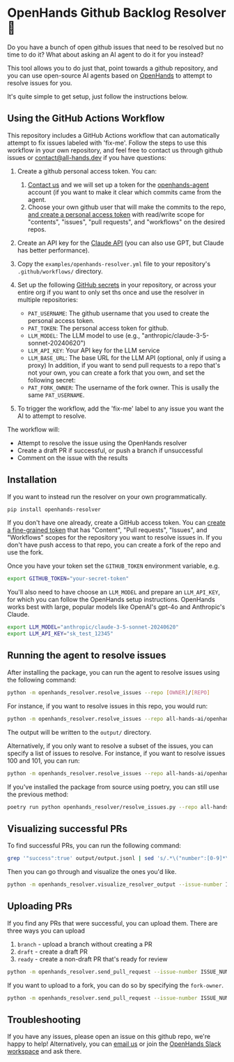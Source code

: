 # OpenHands Github Backlog Resolver 🙌

Do you have a bunch of open github issues that need to be resolved but no
time to do it? What about asking an AI agent to do it for you instead?

This tool allows you to do just that, point towards a github repository,
and you can use open-source AI agents based on [OpenHands](https://github.com/all-hands-ai/openhands)
to attempt to resolve issues for you.

It's quite simple to get setup, just follow the instructions below.

## Using the GitHub Actions Workflow

This repository includes a GitHub Actions workflow that can automatically attempt to fix issues labeled with 'fix-me'.
Follow the steps to use this workflow in your own repository, and feel free to contact us through github issues or [contact@all-hands.dev](mailto:contact@all-hands.dev) if you have questions:

1. Create a github personal access token. You can:
    1. [Contact us](mailto:contact@all-hands.dev) and we will set up a token for the [openhands-agent](https://github.com/openhands-agent) account (if you want to make it clear which commits came from the agent.
    2. Choose your own github user that will make the commits to the repo, [and create a personal access token](https://github.com/settings/tokens?type=beta) with read/write scope for "contents", "issues", "pull requests", and "workflows" on the desired repos.

2. Create an API key for the [Claude API](https://www.anthropic.com/api) (you can also use GPT, but Claude has better performance).

3. Copy the `examples/openhands-resolver.yml` file to your repository's `.github/workflows/` directory.

4. Set up the following [GitHub secrets](https://docs.github.com/en/actions/security-for-github-actions/security-guides/using-secrets-in-github-actions) in your repository, or across your entire org if you want to only set ths once and use the resolver in multiple repositories:
   - `PAT_USERNAME`: The github username that you used to create the personal access token.
   - `PAT_TOKEN`: The personal access token for github.
   - `LLM_MODEL`: The LLM model to use (e.g., "anthropic/claude-3-5-sonnet-20240620")
   - `LLM_API_KEY`: Your API key for the LLM service
   - `LLM_BASE_URL`: The base URL for the LLM API (optional, only if using a proxy)
In addition, if you want to send pull requests to a repo that's not your own, you can create a fork that you own, and set the following secret:
   - `PAT_FORK_OWNER`: The username of the fork owner. This is usally the same `PAT_USERNAME`.

5. To trigger the workflow, add the 'fix-me' label to any issue you want the AI to attempt to resolve.

The workflow will:

- Attempt to resolve the issue using the OpenHands resolver
- Create a draft PR if successful, or push a branch if unsuccessful
- Comment on the issue with the results

## Installation

If you want to instead run the resolver on your own programmatically.

```bash
pip install openhands-resolver
```

If you don't have one already, create a GitHub access token. You can
[create a fine-grained token](https://github.com/settings/personal-access-tokens/new)
that has "Content", "Pull requests", "Issues", and "Workflows" scopes for the repository you
want to resolve issues in. If you don't have push access to that repo,
you can create a fork of the repo and use the fork.

Once you have your token set the `GITHUB_TOKEN` environment variable, e.g.
```bash
export GITHUB_TOKEN="your-secret-token"
```

You'll also need to have choose an `LLM_MODEL` and prepare an `LLM_API_KEY`,
for which you can follow the OpenHands setup instructions. OpenHands works
best with large, popular models like OpenAI's gpt-4o and Anthropic's Claude.

```bash
export LLM_MODEL="anthropic/claude-3-5-sonnet-20240620"
export LLM_API_KEY="sk_test_12345"
```

## Running the agent to resolve issues

After installing the package, you can run the agent to resolve issues using the following command:

```bash
python -m openhands_resolver.resolve_issues --repo [OWNER]/[REPO]
```

For instance, if you want to resolve issues in this repo, you would run:

```bash
python -m openhands_resolver.resolve_issues --repo all-hands-ai/openhands-resolver
```

The output will be written to the `output/` directory.

Alternatively, if you only want to resolve a subset of the issues, you can specify a
list of issues to resolve. For instance, if you want to resolve issues 100 and 101, you can run:

```bash
python -m openhands_resolver.resolve_issues --repo all-hands-ai/openhands-resolver --issue-numbers 100,101
```

If you've installed the package from source using poetry, you can still use the previous method:

```bash
poetry run python openhands_resolver/resolve_issues.py --repo all-hands-ai/openhands-resolver
```

## Visualizing successful PRs

To find successful PRs, you can run the following command:

```bash
grep '"success":true' output/output.jsonl | sed 's/.*\("number":[0-9]*\).*//g'
```

Then you can go through and visualize the ones you'd like.

```bash
python -m openhands_resolver.visualize_resolver_output --issue-number ISSUE_NUMBER --vis-method json
```

## Uploading PRs

If you find any PRs that were successful, you can upload them.
There are three ways you can upload

1. `branch` - upload a branch without creating a PR
2. `draft` - create a draft PR
3. `ready` - create a non-draft PR that's ready for review

```bash
python -m openhands_resolver.send_pull_request --issue-number ISSUE_NUMBER --github-username YOUR_GITHUB_USERNAME --pr-type draft
```

If you want to upload to a fork, you can do so by specifying the `fork-owner`.

```bash
python -m openhands_resolver.send_pull_request --issue-number ISSUE_NUMBER --github-username YOUR_GITHUB_USERNAME --pr-type draft --fork-owner YOUR_GITHUB_USERNAME
```

## Troubleshooting

If you have any issues, please open an issue on this github repo, we're happy to help!
Alternatively, you can [email us](mailto:contact@all-hands.dev) or join the [OpenHands Slack workspace](https://join.slack.com/t/opendevin/shared_invite/zt-2oikve2hu-UDxHeo8nsE69y6T7yFX_BA) and ask there.
